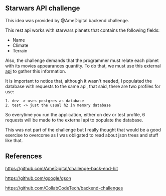 ## Starwars API challenge
This idea was provided by @AmeDigital backend challenge.

This rest api works with starwars planets that contains the following fields:
- Name
- Climate
- Terrain

Also, the challenge demands that the programmer must relate each planet with its movies appearances quantity. To do that, we must use this external [api](https://swapi.co/) to gather this information.

It is important to notice that, although it wasn't needed, I populated the database with requests to the same api, that said, there are two profiles for use:

    1. dev -> uses postgres as database
    2. test -> just the usual h2 in memory database

So everytime you run the application, either on dev or test profile, 6 requests will be made to the external api to populate the database. 

This was not part of the challenge but I really thought that would be a good exercise to overcome as I was obligated to read about json trees and stuff like that.

## References
https://github.com/AmeDigital/challenge-back-end-hit

https://github.com/google/gson

https://github.com/CollabCodeTech/backend-challenges